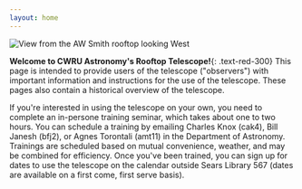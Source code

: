 ```yaml
---
layout: home
---
```


![View from the AW Smith rooftop looking West](media/view.jpeg)

**Welcome to CWRU Astronomy's Rooftop Telescope!**{: .text-red-300} This page is intended to provide users of the telescope ("observers") with important information and instructions for the use of the telescope. These pages also contain a historical overview of the telescope.

If you're interested in using the telescope on your own, you need to complete an in-persone training seminar, which takes about one to two hours. You can schedule a training by emailing Charles Knox (cak4), Bill Janesh (bfj2), or Agnes Torontali (amt11) in the Department of Astronomy. Trainings are scheduled based on mutual convenience, weather, and may be combined for efficiency. Once you've been trained, you can sign up for dates to use the telescope on the calendar outside Sears Library 567 (dates are available on a first come, first serve basis). 
